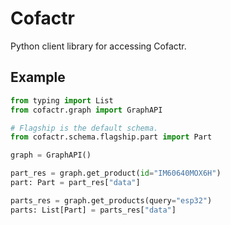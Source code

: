 # Cofactr

Python client library for accessing Cofactr.

## Example

```python
from typing import List
from cofactr.graph import GraphAPI

# Flagship is the default schema.
from cofactr.schema.flagship.part import Part

graph = GraphAPI()

part_res = graph.get_product(id="IM60640MOX6H")
part: Part = part_res["data"]

parts_res = graph.get_products(query="esp32")
parts: List[Part] = parts_res["data"]
```

